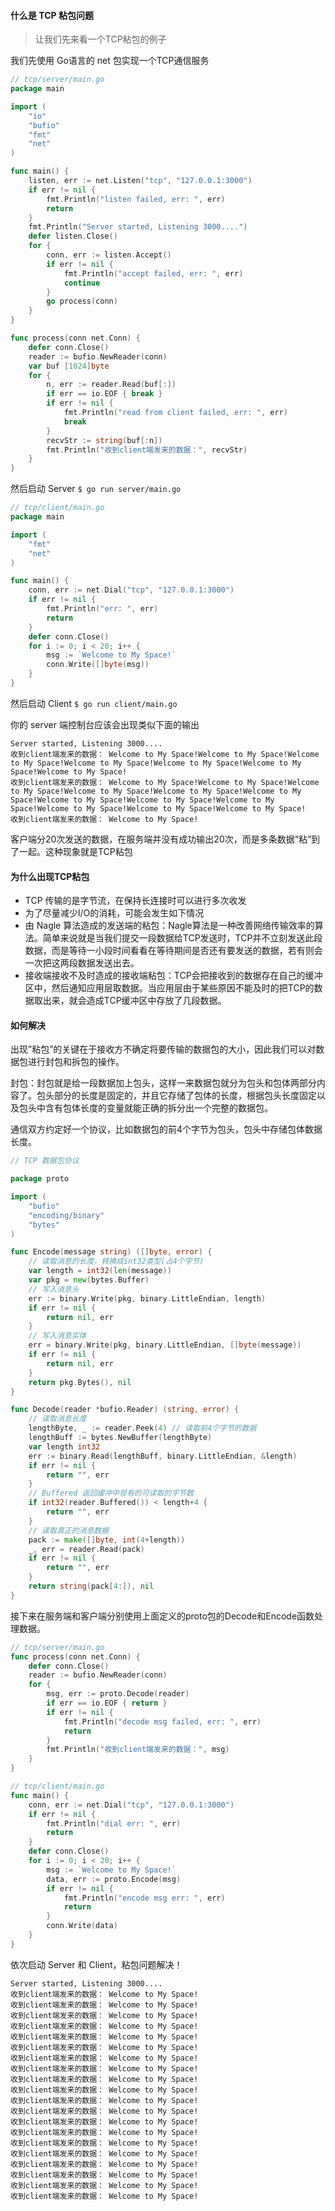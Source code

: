 #### 什么是 TCP 粘包问题

> 让我们先来看一个TCP粘包的例子

我们先使用 Go语言的 net 包实现一个TCP通信服务
```go
// tcp/server/main.go
package main

import (
	"io"
	"bufio"
	"fmt"
	"net"
)

func main() {
	listen, err := net.Listen("tcp", "127.0.0.1:3000")
	if err != nil {
		fmt.Println("listen failed, err: ", err)
		return
	}
	fmt.Println("Server started, Listening 3000....")
	defer listen.Close()
	for {
		conn, err := listen.Accept()
		if err != nil {
			fmt.Println("accept failed, err: ", err)
			continue
		}
		go process(conn)
	}
}

func process(conn net.Conn) {
	defer conn.Close()
	reader := bufio.NewReader(conn)
	var buf [1024]byte
	for {
		n, err := reader.Read(buf[:])
		if err == io.EOF { break }
		if err != nil {
			fmt.Println("read from client failed, err: ", err)
			break
		}
		recvStr := string(buf[:n])
		fmt.Println("收到client端发来的数据：", recvStr)
	}
}
```
然后启动 Server `$ go run server/main.go`

```go
// tcp/client/main.go
package main

import (
	"fmt"
	"net"
)

func main() {
	conn, err := net.Dial("tcp", "127.0.0.1:3000")
	if err != nil {
		fmt.Println("err: ", err)
		return
	}
	defer conn.Close()
	for i := 0; i < 20; i++ {
		msg := `Welcome to My Space!`
		conn.Write([]byte(msg))
	}
}
```
然后启动 Client `$ go run client/main.go`

你的 server 端控制台应该会出现类似下面的输出
```shell
Server started, Listening 3000....
收到client端发来的数据： Welcome to My Space!Welcome to My Space!Welcome to My Space!Welcome to My Space!Welcome to My Space!Welcome to My Space!Welcome to My Space!
收到client端发来的数据： Welcome to My Space!Welcome to My Space!Welcome to My Space!Welcome to My Space!Welcome to My Space!Welcome to My Space!Welcome to My Space!Welcome to My Space!Welcome to My Space!Welcome to My Space!Welcome to My Space!Welcome to My Space!
收到client端发来的数据： Welcome to My Space!
```

客户端分20次发送的数据，在服务端并没有成功输出20次，而是多条数据“粘”到了一起。这种现象就是TCP粘包

#### 为什么出现TCP粘包

- TCP 传输的是字节流，在保持长连接时可以进行多次收发
- 为了尽量减少I/O的消耗，可能会发生如下情况
- 由 Nagle 算法造成的发送端的粘包：Nagle算法是一种改善网络传输效率的算法。简单来说就是当我们提交一段数据给TCP发送时，TCP并不立刻发送此段数据，而是等待一小段时间看看在等待期间是否还有要发送的数据，若有则会一次把这两段数据发送出去。
- 接收端接收不及时造成的接收端粘包：TCP会把接收到的数据存在自己的缓冲区中，然后通知应用层取数据。当应用层由于某些原因不能及时的把TCP的数据取出来，就会造成TCP缓冲区中存放了几段数据。

#### 如何解决

出现”粘包”的关键在于接收方不确定将要传输的数据包的大小，因此我们可以对数据包进行封包和拆包的操作。

封包：封包就是给一段数据加上包头，这样一来数据包就分为包头和包体两部分内容了。包头部分的长度是固定的，并且它存储了包体的长度，根据包头长度固定以及包头中含有包体长度的变量就能正确的拆分出一个完整的数据包。

通信双方约定好一个协议，比如数据包的前4个字节为包头，包头中存储包体数据长度。

```go
// TCP 数据包协议

package proto

import (
	"bufio"
	"encoding/binary"
	"bytes"
)

func Encode(message string) ([]byte, error) {
	// 读取消息的长度，转换成int32类型(占4个字节)
	var length = int32(len(message))
	var pkg = new(bytes.Buffer)
	// 写入消息头
	err := binary.Write(pkg, binary.LittleEndian, length)
	if err != nil {
		return nil, err
	}
	// 写入消息实体
	err = binary.Write(pkg, binary.LittleEndian, []byte(message))
	if err != nil {
		return nil, err
	}
	return pkg.Bytes(), nil
}

func Decode(reader *bufio.Reader) (string, error) {
	// 读取消息长度
	lengthByte, _ := reader.Peek(4) // 读取前4个字节的数据
	lengthBuff := bytes.NewBuffer(lengthByte)
	var length int32
	err := binary.Read(lengthBuff, binary.LittleEndian, &length)
	if err != nil {
		return "", err
	}
	// Buffered 返回缓冲中现有的可读取的字节数
	if int32(reader.Buffered()) < length+4 {
		return "", err
	}
	// 读取真正的消息数据
	pack := make([]byte, int(4+length))
	_, err = reader.Read(pack)
	if err != nil {
		return "", err
	}
	return string(pack[4:]), nil
}
```

接下来在服务端和客户端分别使用上面定义的proto包的Decode和Encode函数处理数据。

```go
// tcp/server/main.go
func process(conn net.Conn) {
	defer conn.Close()
	reader := bufio.NewReader(conn)
	for {
		msg, err := proto.Decode(reader)
		if err == io.EOF { return }
		if err != nil {
			fmt.Println("decode msg failed, err: ", err)
			return
		}
		fmt.Println("收到client端发来的数据：", msg)
	}
}
```

```go
// tcp/client/main.go
func main() {
	conn, err := net.Dial("tcp", "127.0.0.1:3000")
	if err != nil {
		fmt.Println("dial err: ", err)
		return
	}
	defer conn.Close()
	for i := 0; i < 20; i++ {
		msg := `Welcome to My Space!`
		data, err := proto.Encode(msg)
		if err != nil {
			fmt.Println("encode msg err: ", err)
			return
		}
		conn.Write(data)
	}
}
```

依次启动 Server 和 Client，粘包问题解决！

```shell
Server started, Listening 3000....
收到client端发来的数据： Welcome to My Space!
收到client端发来的数据： Welcome to My Space!
收到client端发来的数据： Welcome to My Space!
收到client端发来的数据： Welcome to My Space!
收到client端发来的数据： Welcome to My Space!
收到client端发来的数据： Welcome to My Space!
收到client端发来的数据： Welcome to My Space!
收到client端发来的数据： Welcome to My Space!
收到client端发来的数据： Welcome to My Space!
收到client端发来的数据： Welcome to My Space!
收到client端发来的数据： Welcome to My Space!
收到client端发来的数据： Welcome to My Space!
收到client端发来的数据： Welcome to My Space!
收到client端发来的数据： Welcome to My Space!
收到client端发来的数据： Welcome to My Space!
收到client端发来的数据： Welcome to My Space!
收到client端发来的数据： Welcome to My Space!
收到client端发来的数据： Welcome to My Space!
收到client端发来的数据： Welcome to My Space!
收到client端发来的数据： Welcome to My Space!
```

